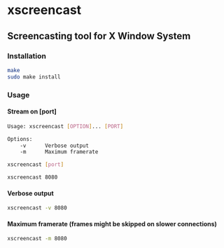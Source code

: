 # xscreencast
## Screencasting tool for X Window System    
### Installation     
```sh     
make    
sudo make install     
```     
### Usage    
#### Stream on [port]   
```sh
Usage: xscreencast [OPTION]... [PORT]

Options:
	-v		Verbose output
	-m		Maximum framerate
```
```sh
xscreencast [port]     
```
```sh
xscreencast 8080     
```                  
#### Verbose output    
```sh      
xscreencast -v 8080     
```     
#### Maximum framerate (frames might be skipped on slower connections)            
```sh
xscreencast -m 8080       
```